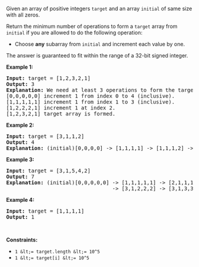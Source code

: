 Given an array of positive integers `` target `` and an array `` initial `` of same size with all zeros.

Return the minimum number of operations to form a `` target `` array from `` initial ``&nbsp;if you are allowed to do the following operation:

*   Choose __any__ subarray from `` initial ``&nbsp;and increment each value by one.

The answer is guaranteed to fit within the range of a 32-bit signed integer.
&nbsp;

__Example 1:__

<pre>
<strong>Input:</strong> target = [1,2,3,2,1]
<strong>Output:</strong> 3
<strong>Explanation: </strong>We need at least 3 operations to form the target array from the initial array.
[0,0,0,0,0] increment 1 from index 0 to 4&nbsp;(inclusive).
[1,1,1,1,1] increment 1 from index 1 to 3&nbsp;(inclusive).
[1,2,2,2,1] increment 1 at index 2.
[1,2,3,2,1] target array is formed.
</pre>

__Example 2:__

<pre>
<strong>Input:</strong> target = [3,1,1,2]
<strong>Output:</strong> 4
<strong>Explanation: </strong>(initial)[0,0,0,0] -&gt; [1,1,1,1] -&gt; [1,1,1,2] -&gt; [2,1,1,2] -&gt; [3,1,1,2] (target).
</pre>

__Example 3:__

<pre>
<strong>Input:</strong> target = [3,1,5,4,2]
<strong>Output:</strong> 7
<strong>Explanation: </strong>(initial)[0,0,0,0,0] -&gt; [1,1,1,1,1] -&gt; [2,1,1,1,1] -&gt; [3,1,1,1,1] 
                                  -&gt; [3,1,2,2,2] -&gt; [3,1,3,3,2] -&gt; [3,1,4,4,2] -&gt; [3,1,5,4,2] (target).
</pre>

__Example 4:__

<pre>
<strong>Input:</strong> target = [1,1,1,1]
<strong>Output:</strong> 1
</pre>

&nbsp;

__Constraints:__

*   `` 1 &lt;= target.length &lt;= 10^5 ``
*   `` 1 &lt;= target[i] &lt;= 10^5 ``